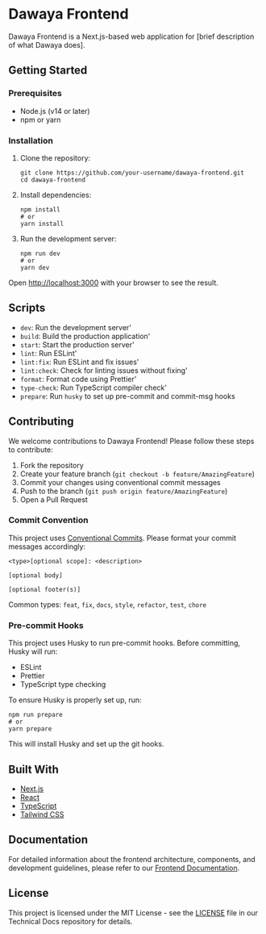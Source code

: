 # Dawaya Frontend

Dawaya Frontend is a Next.js-based web application for [brief description of what Dawaya does].

## Getting Started

### Prerequisites

-   Node.js (v14 or later)
-   npm or yarn

### Installation

1. Clone the repository:

    ```
    git clone https://github.com/your-username/dawaya-frontend.git
    cd dawaya-frontend
    ```

2. Install dependencies:

    ```
    npm install
    # or
    yarn install
    ```

3. Run the development server:

    ```
    npm run dev
    # or
    yarn dev
    ```

Open [http://localhost:3000](http://localhost:3000) with your browser to see the result.

## Scripts


-   `dev`: Run the development server'
-   `build`: Build the production application'
-   `start`: Start the production server'
-   `lint`: Run ESLint'
-   `lint:fix`: Run ESLint and fix issues'
-   `lint:check`: Check for linting issues without fixing'
-   `format`: Format code using Prettier'
-   `type-check`: Run TypeScript compiler check'
-   `prepare`: Run `husky` to set up pre-commit and commit-msg hooks


## Contributing

We welcome contributions to Dawaya Frontend! Please follow these steps to contribute:

1. Fork the repository
2. Create your feature branch (`git checkout -b feature/AmazingFeature`)
3. Commit your changes using conventional commit messages
4. Push to the branch (`git push origin feature/AmazingFeature`)
5. Open a Pull Request

### Commit Convention

This project uses [Conventional Commits](https://www.conventionalcommits.org/). Please format your commit messages accordingly:

```
<type>[optional scope]: <description>

[optional body]

[optional footer(s)]
```

Common types: `feat`, `fix`, `docs`, `style`, `refactor`, `test`, `chore`

### Pre-commit Hooks

This project uses Husky to run pre-commit hooks. Before committing, Husky will run:

-   ESLint
-   Prettier
-   TypeScript type checking

To ensure Husky is properly set up, run:

```
npm run prepare
# or
yarn prepare
```

This will install Husky and set up the git hooks.

## Built With

-   [Next.js](https://nextjs.org/)
-   [React](https://reactjs.org/)
-   [TypeScript](https://www.typescriptlang.org/)
-   [Tailwind CSS](https://tailwindcss.com/)

## Documentation

For detailed information about the frontend architecture, components, and development guidelines, please refer to our [Frontend Documentation](https://github.com/DAWAYA-ORG/Dawaya-Technical-Docs/tree/main/Docs/Frontend_Documentation).

## License

This project is licensed under the MIT License - see the [LICENSE](https://github.com/DAWAYA-ORG/Dawaya-Technical-Docs/blob/main/LICENSE) file in our Technical Docs repository for details.
